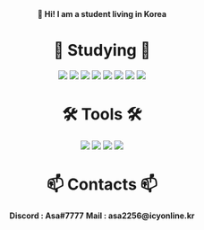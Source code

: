 <div align="center">
  <strong>👋 Hi! I am a student living in Korea</strong>
</div>

<div align="center">
  <h1>📖 Studying 📖</h1>
</div>

<div align="center">
	<img src="https://img.shields.io/badge/Java-007396?style=flat&logo=OpenJDK&logoColor=white" />
	<img src="https://img.shields.io/badge/HTML5-E34F26?style=flat&logo=HTML5&logoColor=white" />
	<img src="https://img.shields.io/badge/CSS3-1572B6?style=flat&logo=CSS3&logoColor=white" />
  <img src="https://img.shields.io/badge/Python-3776AB?style=flat&logo=Python&logoColor=white" />
  <img src="https://img.shields.io/badge/JavaScript-F7DF1E?style=flat&logo=JavaScript&logoColor=white" />
  <img src="https://img.shields.io/badge/TypeScript-1572B6?style=flat&logo=TypeScript&logoColor=white" />
  <img src="https://img.shields.io/badge/NestJS-E0234E?style=flat&logo=NestJS&logoColor=white" />
  <img src="https://img.shields.io/badge/Gradle-02303A?style=flat&logo=gradle&logoColor=white">
</div>

<div align="center">
  <h1>🛠 Tools 🛠</h1>
</div>

<div align="center">
	<img src="https://img.shields.io/badge/IntelliJ IDEA-000000?style=flat&logo=IntelliJ IDEA&logoColor=white" />
  <img src="https://img.shields.io/badge/Visual Studio Code-007ACC?style=flat&logo=Visual Studio Code&logoColor=white" />
  <img src="https://img.shields.io/badge/GitHub-181717?style=flat&logo=GitHub&logoColor=white" />
  <img src="https://img.shields.io/badge/GitLab-FC6D26?style=flat&logo=GitLab&logoColor=white" />
</div>

<div align="center">
  <h1>📫 Contacts 📫</h1>
  <strong>Discord : Asa#7777</strong>
  <strong>Mail : asa2256@icyonline.kr</strong>
</div>
